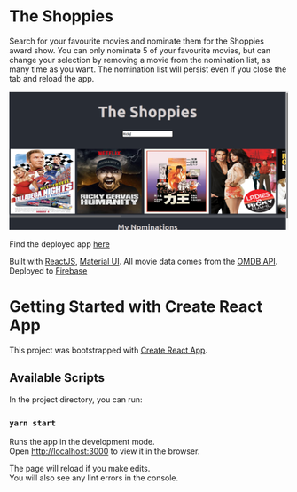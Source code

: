 # The Shoppies

Search for your favourite movies and nominate them for the Shoppies award show. You can only nominate 5 of your favourite movies, but can change your selection by removing a movie from the nomination list, as many time as you want. The nomination list will persist even if you close the tab and reload the app.

<img src = "cover-shoppies.png" width="800px" />

Find the deployed app [here](https://the-shoppies-c4595.web.app)

Built with [ReactJS](https://reactjs.org/), [Material UI](https://material-ui.com/). All movie data comes from the [OMDB API](http://www.omdbapi.com/). Deployed to [Firebase](https://firebase.google.com/)

# Getting Started with Create React App

This project was bootstrapped with [Create React App](https://github.com/facebook/create-react-app).

## Available Scripts

In the project directory, you can run:

### `yarn start`

Runs the app in the development mode.\
Open [http://localhost:3000](http://localhost:3000) to view it in the browser.

The page will reload if you make edits.\
You will also see any lint errors in the console.